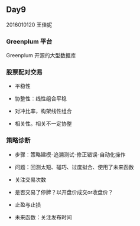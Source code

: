 ## Day9

2016010120 王佳妮

### Greenplum 平台

Greenplum 开源的大型数据库



### 股票配对交易

- 平稳性
- 协整性：线性组合平稳
- 对冲比率，构架线性组合

- 相关性。相关不一定协整



### 策略诊断

- 步骤：策略建模-追溯测试-修正错误-自动化操作

- 问题：回测太短、碰巧、过度拟合、使用了未来函数
- 关注交易次数
- 是否交易了停牌？以开盘价成交or收盘价？
- 止盈与止损
- 未来函数：关注发布时间